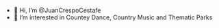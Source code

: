 - 👋 Hi, I’m @JuanCrespoCestafe
- 👀 I’m interested in Countey Dance, Country Music and Thematic Parks


<!---
JuanCrespoCestafe/JuanCrespoCestafe is a ✨ special ✨ repository because its `README.md` (this file) appears on your GitHub profile.
You can click the Preview link to take a look at your changes.
--->
